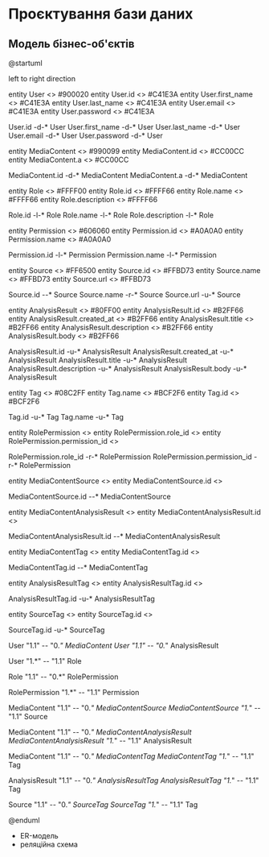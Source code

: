 # Проєктування бази даних

## Модель бізнес-об'єктів

@startuml

left to right direction


entity User <<ENTITY>> #900020
entity User.id <<NUMBER>> #C41E3A
entity User.first_name <<TEXT>> #C41E3A
entity User.last_name <<TEXT>> #C41E3A
entity User.email <<TEXT>> #C41E3A
entity User.password <<TEXT>> #C41E3A

User.id -d-* User
User.first_name -d-* User
User.last_name -d-* User
User.email -d-* User
User.password -d-* User


entity MediaContent <<ENTITY>> #990099
entity MediaContent.id <<NUMBER>> #CC00CC
entity MediaContent.a <<A>> #CC00CC

MediaContent.id -d-* MediaContent
MediaContent.a -d-* MediaContent


entity Role <<ENTITY>> #FFFF00
entity Role.id <<NUMBER>> #FFFF66
entity Role.name <<TEXT>> #FFFF66
entity Role.description <<TEXT>> #FFFF66


Role.id -l-* Role
Role.name -l-* Role
Role.description -l-* Role

entity Permission <<ENTITY>> #606060
entity Permission.id <<NUMBER>> #A0A0A0
entity Permission.name <<TEXT>> #A0A0A0


Permission.id -l-* Permission
Permission.name -l-* Permission


entity Source <<ENTITY>> #FF6500
entity Source.id <<NUMBER>> #FFBD73
entity Source.name <<TEXT>> #FFBD73
entity Source.url <<TEXT>> #FFBD73

Source.id --* Source 
Source.name -r-* Source 
Source.url -u-* Source


entity AnalysisResult <<ENTITY>> #80FF00
entity AnalysisResult.id <<NUMBER>> #B2FF66
entity AnalysisResult.created_at <<DATE>> #B2FF66
entity AnalysisResult.title <<TEXT>> #B2FF66
entity AnalysisResult.description <<TEXT>> #B2FF66
entity AnalysisResult.body <<TEXT>> #B2FF66

AnalysisResult.id -u-* AnalysisResult
AnalysisResult.created_at -u-* AnalysisResult
AnalysisResult.title -u-* AnalysisResult
AnalysisResult.description -u-* AnalysisResult
AnalysisResult.body -u-* AnalysisResult


entity Tag <<ENTITY>> #08C2FF 
entity Tag.name <<TEXT>> #BCF2F6 
entity Tag.id <<NUMBER>> #BCF2F6

Tag.id -u-* Tag 
Tag.name -u-* Tag


entity RolePermission <<ENTITY>>
entity RolePermission.role_id <<NUMBER>>
entity RolePermission.permission_id <<NUMBER>>


RolePermission.role_id -r-* RolePermission
RolePermission.permission_id -r-* RolePermission


entity MediaContentSource <<ENTITY>>
entity MediaContentSource.id <<NUMBER>>

MediaContentSource.id --* MediaContentSource


entity MediaContentAnalysisResult <<ENTITY>>
entity MediaContentAnalysisResult.id <<NUMBER>>

MediaContentAnalysisResult.id --* MediaContentAnalysisResult


entity MediaContentTag <<ENTITY>>
entity MediaContentTag.id <<NUMBER>>

MediaContentTag.id --* MediaContentTag


entity AnalysisResultTag <<ENTITY>>
entity AnalysisResultTag.id <<NUMBER>>

AnalysisResultTag.id -u-* AnalysisResultTag


entity SourceTag <<ENTITY>>
entity SourceTag.id <<NUMBER>>

SourceTag.id -u-* SourceTag


User "1.1" -- "0.*" MediaContent
User "1.1" -- "0.*" AnalysisResult

User "1.*" -- "1.1" Role


Role "1.1" -- "0.*" RolePermission

RolePermission "1.*" -- "1.1" Permission

MediaContent "1.1" -- "0.*" MediaContentSource
MediaContentSource "1.*" -- "1.1" Source

MediaContent "1.1" -- "0.*" MediaContentAnalysisResult
MediaContentAnalysisResult "1.*" -- "1.1" AnalysisResult

MediaContent "1.1" -- "0.*" MediaContentTag
MediaContentTag "1.*" -- "1.1" Tag

AnalysisResult "1.1" -- "0.*" AnalysisResultTag
AnalysisResultTag "1.*" -- "1.1" Tag

Source "1.1" -- "0.*" SourceTag
SourceTag "1.*" -- "1.1" Tag

@enduml


- ER-модель
- реляційна схема

